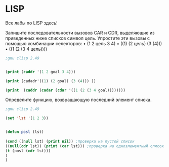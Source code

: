 # LISP
Все лабы по LISP здесь!

Запишите последовательности вызовов CAR и CDR, выделяющие из приведенных ниже списков символ цель. Упростите эти вызовы с помощью комбинации селекторов:
• (1 2 цель 3 4)
• ((1) (2 цель) (3 (4)))
• ((1 (2 (3 4 цель))))

```lisp
;gnu clisp 2.49


(print (caddr '(1 2 goal 3 4)))

(print (cadadr'((1) (2 goal) (3 (4))) ))

(print  (caddr (cadar (cdar '((1 (2 (3 4 goal))))))))
```








Определите функцию, возвращающую последний элемент списка.

```lisp
;gnu clisp 2.49

(set 'lst '(1 2 3))


(defun posl (lst)
    
(cond ((null lst) (print nil)) ;проверка на пустой список 
((null(cdr lst)) (print (car lst))) ;проверка на одноэлементный список
(t (posl (cdr lst)))
)
)
```
